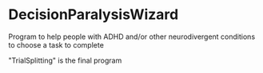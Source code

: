 # DecisionParalysisWizard
Program to help people with ADHD and/or other neurodivergent conditions to choose a task to complete

"TrialSplitting" is the final program
